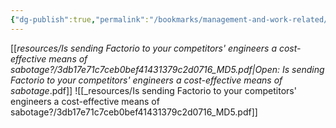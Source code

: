 ```yaml
---
{"dg-publish":true,"permalink":"/bookmarks/management-and-work-related/is-sending-factorio-to-your-competitors-engineers-a-cost-effective-means-of-sabotage/","tags":["behavior","interesting","productivity","work","wow"]}
---
```



[[_resources/Is sending Factorio to your competitors' engineers a cost-effective means of sabotage?/3db17e71c7ceb0bef41431379c2d0716_MD5.pdf|Open: Is sending Factorio to your competitors' engineers a cost-effective means of sabotage_.pdf]]
![[_resources/Is sending Factorio to your competitors' engineers a cost-effective means of sabotage?/3db17e71c7ceb0bef41431379c2d0716_MD5.pdf]]

